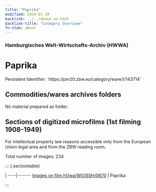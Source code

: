 ```yaml
---
title: "Paprika"
modified: 2024-01-19
backlink: ../../about.en.html
backlink-title: "Category Overview"
fn-stub: about
---
```


### Hamburgisches Welt-Wirtschafts-Archiv (HWWA)

# Paprika

<div class="hint">Persistent Identifier: `https://pm20.zbw.eu/category/ware/i/143714`</div>







## Commodities/wares archives folders





No material prepared as folder.



<a id="filmsections" />

## Sections of digitized microfilms (1st filming 1908-1949)

<p>For intellectual property law reasons accessible only from the European Union legal area and from the ZBW reading room.</p>



<p>Total number of images: 234</p>




::: {.sectiontable}

 | 
----|-------
<a class="btn" href="https://pm20.zbw.eu/film/h1/wa/W0355H/0670" rel="nofollow">Images on film h1/wa/W0355H/0670</a> | Paprika


:::
















